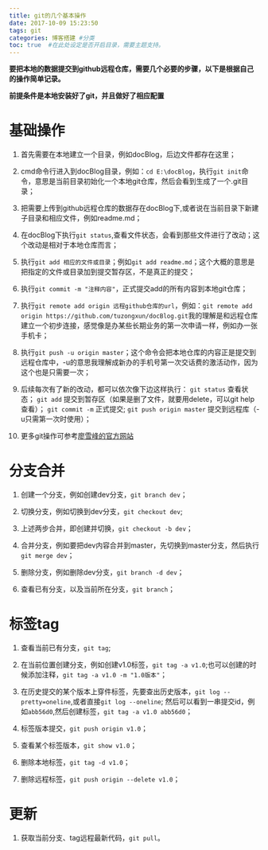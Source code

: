 ```yaml
---
title: git的几个基本操作
date: 2017-10-09 15:23:50
tags: git
categories: 博客搭建 #分类
toc: true  #在此处设定是否开启目录，需要主题支持。
---
```

**要把本地的数据提交到github远程仓库，需要几个必要的步骤，以下是根据自己的操作简单记录。**

**前提条件是本地安装好了git，并且做好了相应配置**
<!--more-->
# 基础操作

1. 首先需要在本地建立一个目录，例如docBlog，后边文件都存在这里；

2. cmd命令行进入到docBlog目录，例如：`cd E:\docBlog`，执行`git init`命令，意思是当前目录初始化一个本地git仓库，然后会看到生成了一个.git目录；

3. 把需要上传到github远程仓库的数据存在docBlog下,或者说在当前目录下新建子目录和相应文件，例如readme.md；

4. 在docBlog下执行`git status`,查看文件状态，会看到那些文件进行了改动；这个改动是相对于本地仓库而言；

5. 执行`git add 相应的文件或目录`；例如`git add readme.md`；这个大概的意思是把指定的文件或目录加到提交暂存区，不是真正的提交；

6. 执行`git commit -m "注释内容"`，正式提交add的所有内容到本地git仓库；

7. 执行`git remote add origin 远程github仓库的url`，例如：`git remote add origin https://github.com/tuzongxun/docBlog.git`我的理解是和远程仓库建立一个初步连接，感觉像是办某些长期业务的第一次申请一样，例如办一张手机卡；

8. 执行`git push -u origin master`；这个命令会把本地仓库的内容正是提交到远程仓库中，-u的意思我理解成新办的手机号第一次交话费的激活动作，因为这个也是只需要一次；

9. 后续每次有了新的改动，都可以依次像下边这样执行：
`git status` 查看状态；
`git add` 提交到暂存区（如果是删了文件，就要用delete，可以git help查看）；
`git commit -m`  正式提交;
`git push origin master` 提交到远程库（-u只需第一次时使用）；

10. 更多git操作可参考[廖雪峰的官方网站](https://www.liaoxuefeng.com/wiki/0013739516305929606dd18361248578c67b8067c8c017b000)

# 分支合并
1. 创建一个分支，例如创建dev分支，`git branch dev`；

2. 切换分支，例如切换到dev分支，`git checkout dev`;

3. 上述两步合并，即创建并切换，`git checkout -b dev`；

4. 合并分支，例如要把dev内容合并到master，先切换到master分支，然后执行`git merge dev`；

5. 删除分支，例如删除dev分支，`git branch -d dev`；

6. 查看已有分支，以及当前所在分支，`git branch`；

# 标签tag
1. 查看当前已有分支，`git tag`;

2. 在当前位置创建分支，例如创建v1.0标签，`git tag -a v1.0`;也可以创建的时候添加注释，`git tag -a v1.0 -m "1.0版本"`；

3. 在历史提交的某个版本上穿件标签，先要查出历史版本，`git log --pretty=oneline`,或者直接`git log --oneline`;
然后可以看到一串提交id，例如`abb56d0`,然后创建标签，`git tag -a v1.0 abb56d0`；

4. 标签版本提交，`git push origin v1.0`；

5. 查看某个标签版本，`git show v1.0`；

6. 删除本地标签，`git tag -d v1.0`；

7. 删除远程标签，`git push origin --delete v1.0`；

# 更新
1. 获取当前分支、tag远程最新代码，`git pull`。

